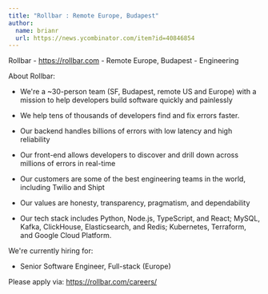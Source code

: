 ```yaml
---
title: "Rollbar : Remote Europe, Budapest"
author:
  name: brianr
  url: https://news.ycombinator.com/item?id=40846854
---
```

Rollbar - <a href="https:&#x2F;&#x2F;rollbar.com" rel="nofollow">https:&#x2F;&#x2F;rollbar.com</a> - Remote Europe, Budapest - Engineering

About Rollbar:

* We&#x27;re a ~30-person team (SF, Budapest, remote US and Europe) with a mission to help developers build software quickly and painlessly

* We help tens of thousands of developers find and fix errors faster.

* Our backend handles billions of errors with low latency and high reliability

* Our front-end allows developers to discover and drill down across millions of errors in real-time

* Our customers are some of the best engineering teams in the world, including Twilio and Shipt

* Our values are honesty, transparency, pragmatism, and dependability

* Our tech stack includes Python, Node.js, TypeScript, and React; MySQL, Kafka, ClickHouse, Elasticsearch, and Redis; Kubernetes, Terraform, and Google Cloud Platform.

We&#x27;re currently hiring for:

- Senior Software Engineer, Full-stack (Europe)

Please apply via: <a href="https:&#x2F;&#x2F;rollbar.com&#x2F;careers&#x2F;" rel="nofollow">https:&#x2F;&#x2F;rollbar.com&#x2F;careers&#x2F;</a>
